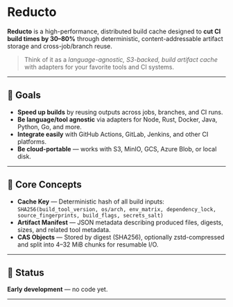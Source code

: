 # Reducto

**Reducto** is a high-performance, distributed build cache designed to **cut CI build times by 30–80%** through deterministic, content-addressable artifact storage and cross-job/branch reuse.

> Think of it as a *language-agnostic, S3-backed, build artifact cache* with adapters for your favorite tools and CI systems.

---

## 🚀 Goals

- **Speed up builds** by reusing outputs across jobs, branches, and CI runs.
- **Be language/tool agnostic** via adapters for Node, Rust, Docker, Java, Python, Go, and more.
- **Integrate easily** with GitHub Actions, GitLab, Jenkins, and other CI platforms.
- **Be cloud-portable** — works with S3, MinIO, GCS, Azure Blob, or local disk.

---

## 🔑 Core Concepts

- **Cache Key** — Deterministic hash of all build inputs:  
  `SHA256(build_tool_version, os/arch, env_matrix, dependency_lock, source_fingerprints, build_flags, secrets_salt)`
- **Artifact Manifest** — JSON metadata describing produced files, digests, sizes, and related tool metadata.
- **CAS Objects** — Stored by digest (SHA256), optionally zstd-compressed and split into 4–32 MiB chunks for resumable I/O.

---

## 📌 Status

**Early development** — no code yet.  
<!-- Follow along in [Issues](../../issues) and [Discussions](../../discussions) for design updates. -->

---

